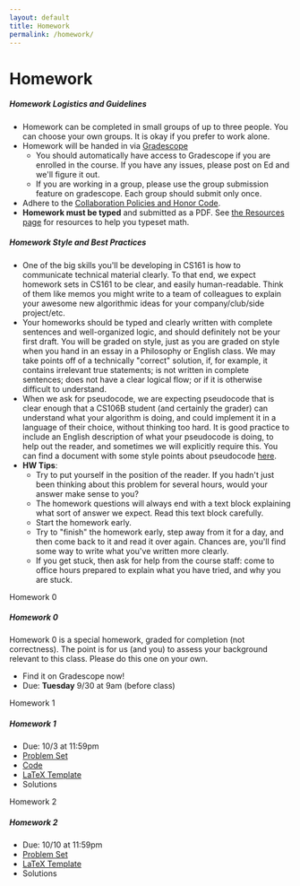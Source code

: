 ```yaml
---
layout: default
title: Homework
permalink: /homework/
---
```


# Homework

<div class="panel">
<h5 class="card-title">Homework Logistics and Guidelines</h5>
<ul>
<li> Homework can be completed in small groups of up to three people.  You can choose your own groups.  It is okay if you prefer to work alone.</li>
<li> Homework will be handed in via <a href="https://www.gradescope.com/courses/1077282">Gradescope</a>
	<ul> <li> You should automatically have access to Gradescope if you are enrolled in the course.  If you have any issues, please post on Ed and we'll figure it out. </li> 
	<li> If you are working in a group, please use the group submission feature on gradescope.  Each group should submit only once.</li> 
</ul></li>
<li> Adhere to the <a href="/policies/">Collaboration Policies and Honor Code</a>.</li>
<li> <b>Homework must be typed</b> and submitted as a PDF.  See <a href="/resources/">the Resources page</a> for resources to help you typeset math.</li>
</ul>
</div>

<div class="panel">
<h5 class="card-title">Homework Style and Best Practices</h5>
<ul>
<li> One of the big skills you'll be developing in CS161 is how to communicate technical material clearly. To that end, we expect homework sets in CS161 to be clear, and easily human-readable. Think of them like memos you might write to a team of colleagues to explain your awesome new algorithmic ideas for your company/club/side project/etc. </li>
<li> Your homeworks should be typed and clearly written with complete sentences and well-organized logic, and should definitely not be your first draft.  You will be graded on style, just as you are graded on style when you hand in an essay in a Philosophy or English class.  We may take points off of a technically "correct" solution, if, for example, it contains irrelevant true statements; is not written in complete sentences; does not have a clear logical flow; or if it is otherwise difficult to understand. </li>
<li> When we ask for pseudocode, we are expecting pseudocode that is clear enough that a CS106B student (and certainly the grader) can understand what your algorithm is doing, and could implement it in a language of their choice, without thinking too hard. It is good practice to include an English description of what your pseudocode is doing, to help out the reader, and sometimes we will explicitly require this.  You can find a document with some style points about pseudocode <a href="/assets/Resources/pseudocode_guidelines.pdf">here</a>.</li>
<li><b>HW Tips</b>:
<ul>
	<li> Try to put yourself in the position of the reader. If you hadn't just been thinking about this problem for several hours, would your answer make sense to you?</li>
	<li> The homework questions will always end with a text block explaining what sort of answer we expect. Read this text block carefully.</li>
	<li> Start the homework early.</li>
	<li> Try to "finish" the homework early, step away from it for a day, and then come back to it and read it over again. Chances are, you'll find some way to write what you've written more clearly.</li>
	<li> If you get stuck, then ask for help from the course staff: come to office hours prepared to explain what you have tried, and why you are stuck.</li>
</ul></li>
</ul>
</div>

<div class="card mb-4">
  <div class="card-header">
    Homework 0
  </div>
  <div class="card-body">
    <h5 class="card-title">Homework 0</h5>
    <p class="card-text">
Homework 0 is a special homework, graded for completion (not correctness).  The point is for us (and you) to assess your background relevant to this class.  Please do this one on your own.
	<ul>
	<li> Find it on Gradescope now! </li>
	<li> Due: <b>Tuesday</b> 9/30 at 9am (before class)</li>
	</ul>
</p>
  </div>
</div>
<div class="card mb-4">
  <div class="card-header">
    Homework 1
  </div>
  <div class="card-body">
    <h5 class="card-title">Homework 1</h5>
    <p class="card-text">
	<ul>
	<li> Due: 10/3 at 11:59pm</li>
	<li> <a href="/assets/homework/worksheets/HW1.pdf">Problem Set</a> </li>
	<li> <a href="/assets/homework/code/HW1_code.zip">Code</a> </li>
	<!-- <li> <a href="/assets/homework/latex_templates/HW1.tex">LaTeX Template</a> </li> -->
	<li> <a href="/assets/homework/latex_templates/HW1_Latex_zip.zip">LaTeX Template</a> </li>
	<li> Solutions </li>
	</ul>
</p>
  </div>
</div>
<div class="card mb-4">
  <div class="card-header">
    Homework 2
  </div>
  <div class="card-body">
    <h5 class="card-title">Homework 2</h5>
    <p class="card-text">
	<ul>
	<li> Due: 10/10 at 11:59pm</li>
	<li> <a href="/assets/homework/worksheets/HW2.pdf">Problem Set</a> </li>
	<li> <a href="/assets/homework/latex_templates/HW2_Latex.zip">LaTeX Template</a> </li>
	<li> Solutions </li>
	</ul>
</p>
  </div>
</div>
